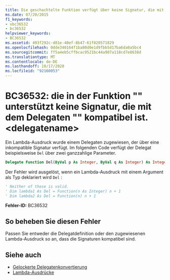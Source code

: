 ```yaml
---
title: Die geschachtelte Funktion verfügt über keine Signatur, die mit dem Delegaten '<delegatename>' kompatibel ist
ms.date: 07/20/2015
f1_keywords:
- vbc36532
- bc36532
helpviewer_keywords:
- BC36532
ms.assetid: 493f292c-d81e-40ef-8b47-61f020571829
ms.openlocfilehash: 0dde340164f1ba80d0e1d9fbb5d17ba6da0a5bc4
ms.sourcegitcommit: ff5a4eb5cffbcac9521bc44a907a118cd7e8638d
ms.translationtype: MT
ms.contentlocale: de-DE
ms.lasthandoff: 10/17/2020
ms.locfileid: "92160053"
---
```

# <a name="bc36532-nested-function-does-not-have-a-signature-that-is-compatible-with-delegate-delegatename"></a>BC36532: die in der Funktion "" unterstützt keine Signatur, die mit dem Delegaten "" kompatibel ist. \<delegatename>

Ein Lambda-Ausdruck wurde einem Delegaten zugewiesen, der über eine inkompatible Signatur verfügt. Im folgenden Code verfügt der Delegat beispielsweise `Del` über zwei ganzzahlige Parameter.

```vb
Delegate Function Del(ByVal p As Integer, ByVal q As Integer) As Integer
```

Der Fehler wird ausgelöst, wenn ein Lambda-Ausdruck mit einem Argument als Typ deklariert wird `Del` :

```vb
' Neither of these is valid.
' Dim lambda1 As Del = Function(n As Integer) n + 1
' Dim lambda2 As Del = Function(n) n + 1
```

**Fehler-ID:** BC36532

## <a name="to-correct-this-error"></a>So beheben Sie diesen Fehler

Passen Sie entweder die Delegatdefinition oder den zugewiesenen Lambda-Ausdruck so an, dass die Signaturen kompatibel sind.

## <a name="see-also"></a>Siehe auch

- [Gelockerte Delegatenkonvertierung](../../programming-guide/language-features/delegates/relaxed-delegate-conversion.md)
- [Lambda-Ausdrücke](../../programming-guide/language-features/procedures/lambda-expressions.md)
